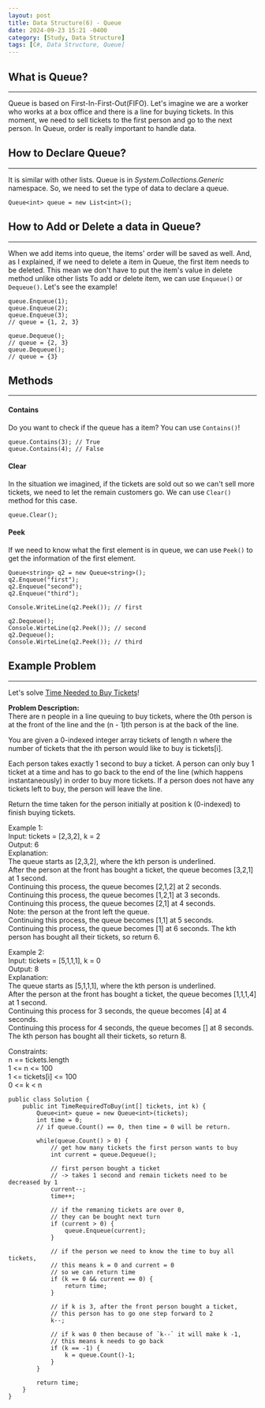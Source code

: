 ```yaml
---
layout: post
title: Data Structure(6) - Queue
date: 2024-09-23 15:21 -0400
category: [Study, Data Structure]
tags: [C#, Data Structure, Queue]
---
```


## What is Queue?
---
Queue is based on First-In-First-Out(FIFO). Let's imagine we are a worker who works at a box office and there is a line for buying tickets. In this moment, we need to sell tickets to the first person and go to the next person. In Queue, order is really important to handle data.

## How to Declare Queue?
---
It is similar with other lists. Queue is in _System.Collections.Generic_ namespace. So, we need to set the type of data to declare a queue.
```shell
Queue<int> queue = new List<int>();
```

## How to Add or Delete a data in Queue?
---
When we add items into queue, the items' order will be saved as well. And, as I explained, if we need to delete a item in Queue, the first item needs to be deleted. This mean we don't have to put the item's value in delete method unlike other lists To add or delete item, we can use `Enqueue()` or `Dequeue()`. Let's see the example!
```shell
queue.Enqueue(1);
queue.Enqueue(2);
queue.Enqueue(3);
// queue = {1, 2, 3}

queue.Dequeue();
// queue = {2, 3}
queue.Dequeue();
// queue = {3}
```

## Methods
---
#### Contains
Do you want to check if the queue has a item? You can use `Contains()`!
```shell
queue.Contains(3); // True
queue.Contains(4); // False
```

#### Clear
In the situation we imagined, if the tickets are sold out so we can't sell more tickets, we need to let the remain customers go. We can use `Clear()` method for this case.
```shell
queue.Clear();
```

#### Peek
If we need to know what the first element is in queue, we can use `Peek()` to get the information of the first element.
```shell
Queue<string> q2 = new Queue<string>();
q2.Enqueue("first");
q2.Enqueue("second");
q2.Enqueue("third");

Console.WriteLine(q2.Peek()); // first

q2.Dequeue();
Console.WirteLine(q2.Peek()); // second
q2.Dequeue();
Console.WirteLine(q2.Peek()); // third
```

## Example Problem
---
Let's solve [Time Needed to Buy Tickets](https://leetcode.com/problems/time-needed-to-buy-tickets/description/)!

**Problem Description:**  
There are n people in a line queuing to buy tickets, where the 0th person is at the front of the line and the (n - 1)th person is at the back of the line.

You are given a 0-indexed integer array tickets of length n where the number of tickets that the ith person would like to buy is tickets[i].

Each person takes exactly 1 second to buy a ticket. A person can only buy 1 ticket at a time and has to go back to the end of the line (which happens instantaneously) in order to buy more tickets. If a person does not have any tickets left to buy, the person will leave the line.

Return the time taken for the person initially at position k (0-indexed) to finish buying tickets.

Example 1:   
Input: tickets = [2,3,2], k = 2   
Output: 6   
Explanation:   
The queue starts as [2,3,2], where the kth person is underlined.   
After the person at the front has bought a ticket, the queue becomes [3,2,1] at 1 second.   
Continuing this process, the queue becomes [2,1,2] at 2 seconds.   
Continuing this process, the queue becomes [1,2,1] at 3 seconds.   
Continuing this process, the queue becomes [2,1] at 4 seconds.    
Note: the person at the front left the queue.   
Continuing this process, the queue becomes [1,1] at 5 seconds.   
Continuing this process, the queue becomes [1] at 6 seconds. The kth person has bought all their tickets, so return 6.

Example 2:   
Input: tickets = [5,1,1,1], k = 0   
Output: 8   
Explanation:   
The queue starts as [5,1,1,1], where the kth person is underlined.   
After the person at the front has bought a ticket, the queue becomes [1,1,1,4] at 1 second.   
Continuing this process for 3 seconds, the queue becomes [4] at 4 seconds.   
Continuing this process for 4 seconds, the queue becomes [] at 8 seconds. The kth person has bought all their tickets, so return 8.
 
Constraints:   
n == tickets.length   
1 <= n <= 100   
1 <= tickets[i] <= 100   
0 <= k < n   

```shell
public class Solution {
    public int TimeRequiredToBuy(int[] tickets, int k) {
        Queue<int> queue = new Queue<int>(tickets);
        int time = 0;
        // if queue.Count() == 0, then time = 0 will be return.
        
        while(queue.Count() > 0) {
            // get how many tickets the first person wants to buy
            int current = queue.Dequeue();
            
            // first person bought a ticket
            // -> takes 1 second and remain tickets need to be decreased by 1
            current--;
            time++;
            
            // if the remaning tickets are over 0,
            // they can be bought next turn
            if (current > 0) {
                queue.Enqueue(current);
            }
            
            // if the person we need to know the time to buy all tickets,
            // this means k = 0 and current = 0
            // so we can return time
            if (k == 0 && current == 0) {
                return time;
            }

            // if k is 3, after the front person bought a ticket,
            // this person has to go one step forward to 2
            k--;

            // if k was 0 then because of `k--` it will make k -1,
            // this means k needs to go back
            if (k == -1) {
                k = queue.Count()-1;
            }
        }

        return time;
    }
}
```